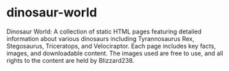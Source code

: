 # dinosaur-world
Dinosaur World: A collection of static HTML pages featuring detailed information about various dinosaurs including Tyrannosaurus Rex, Stegosaurus, Triceratops, and Velociraptor. Each page includes key facts, images, and downloadable content. The images used are free to use, and all rights to the content are held by Blizzard238.
